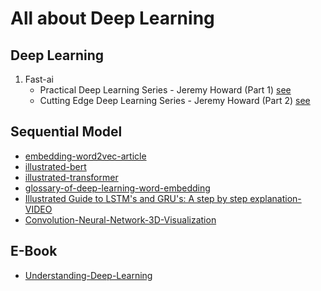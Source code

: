 # All about Deep Learning

## Deep Learning
1. Fast-ai
    - Practical Deep Learning Series - Jeremy Howard  (Part 1) [see](https://www.youtube.com/playlist?list=PLfYUBJiXbdtS2UQRzyrxmyVHoGW0gmLSM)
    - Cutting Edge Deep Learning Series - Jeremy Howard (Part 2) [see](https://www.youtube.com/playlist?list=PLfYUBJiXbdtTttBGq-u2zeY1OTjs5e-Ia)

## Sequential Model
- [embedding-word2vec-article](https://jalammar.github.io/illustrated-word2vec/)
- [illustrated-bert](https://jalammar.github.io/illustrated-bert/)
- [illustrated-transformer](https://jalammar.github.io/illustrated-transformer/)
- [glossary-of-deep-learning-word-embedding](https://medium.com/deeper-learning/glossary-of-deep-learning-word-embedding-f90c3cec34ca)
- [Illustrated Guide to LSTM's and GRU's: A step by step explanation-VIDEO](https://youtu.be/8HyCNIVRbSU?si=KEFonLRg5UVnVtTg)
- [Convolution-Neural-Network-3D-Visualization](https://animatedai.github.io/)

## E-Book
- [Understanding-Deep-Learning](https://udlbook.github.io/udlbook/)
